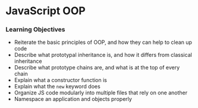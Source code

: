 # JavaScript OOP

### Learning Objectives

- Reiterate the basic principles of OOP, and how they can help to clean up code
- Describe what prototypal inheritance is, and how it differs from classical inheritance
- Describe what prototype chains are, and what is at the top of every chain
- Explain what a constructor function is
- Explain what the `new` keyword does
- Organize JS code modularly into multiple files that rely on one another
- Namespace an application and objects properly

